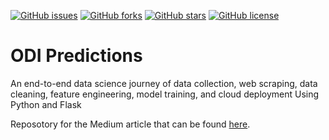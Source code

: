 [![GitHub issues](https://img.shields.io/github/issues/finlytics-hub/ODI)](https://github.com/finlytics-hub/ODI/issues)
[![GitHub forks](https://img.shields.io/github/forks/finlytics-hub/ODI)](https://github.com/finlytics-hub/ODI/network)
[![GitHub stars](https://img.shields.io/github/stars/finlytics-hub/ODI)](https://github.com/finlytics-hub/ODI/stargazers)
[![GitHub license](https://img.shields.io/github/license/finlytics-hub/ODI)](https://github.com/finlytics-hub/ODI/blob/master/LICENSE)

# ODI Predictions

An end-to-end data science journey of data collection, web scraping, data cleaning, feature engineering, model training, and cloud deployment Using Python and Flask

Reposotory for the Medium article that can be found [here](https://towardsdatascience.com/machine-learning-from-ideation-to-a-web-app-ed5ccd3e1df1?source=friends_link&sk=2e54dc9247f0db3efafd314391f94b4f).
